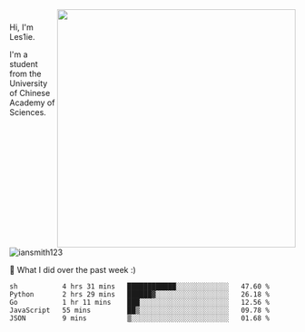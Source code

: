 <img align="right" src="https://github-readme-stats.vercel.app/api?username=iansmith123&show_icons=true&hide_border=true" width="420">

### 
Hi, I'm Les1ie. 

I'm a student from the University of Chinese Academy of Sciences.

<img src="https://komarev.com/ghpvc/?username=iansmith123" alt="iansmith123" />




🔭 What I did over the past week :)
<!--START_SECTION:waka-->
```text
sh           4 hrs 31 mins   ████████████░░░░░░░░░░░░░   47.60 % 
Python       2 hrs 29 mins   ██████▓░░░░░░░░░░░░░░░░░░   26.18 % 
Go           1 hr 11 mins    ███░░░░░░░░░░░░░░░░░░░░░░   12.56 % 
JavaScript   55 mins         ██▒░░░░░░░░░░░░░░░░░░░░░░   09.78 % 
JSON         9 mins          ▒░░░░░░░░░░░░░░░░░░░░░░░░   01.68 % 
```
<!--END_SECTION:waka-->


<!--
**IanSmith123/IanSmith123** is a ✨ _special_ ✨ repository because its `README.md` (this file) appears on your GitHub profile.
<img src="https://github.githubassets.com/images/spinners/octocat-spinner-64.gif">

Here are some ideas to get you started:

- 🔭 I’m currently working on ...
- 🌱 I’m currently learning ...
- 👯 I’m looking to collaborate on ...
- 🤔 I’m looking for help with ...
- 💬 Ask me about ...
- 📫 How to reach me: ...
- 😄 Pronouns: ...
- ⚡ Fun fact: ...
-->
